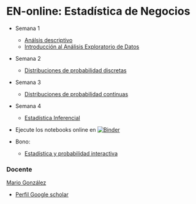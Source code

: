 # EN-online: Estadística de Negocios

- Semana 1
  - [Análsis descriptivo](https://nbviewer.org/github/marsgr6/EN-online/blob/main/descriptive_statistics.ipynb)
  - [Introducción al Análisis Exploratorio de Datos](https://nbviewer.org/github/marsgr6/EN-online/blob/main/exploratory_data_analysis.ipynb)

- Semana 2
  - [Distribuciones de probabilidad discretas](https://nbviewer.org/github/marsgr6/EN-online/blob/main/discrete_distributions.ipynb)
  
- Semana 3
  - [Distribuciones de probabilidad continuas](https://nbviewer.org/github/marsgr6/EN-online/blob/main/continuous_distributions.ipynb)
  
- Semana 4
  - [Estadística Inferencial](https://nbviewer.org/github/marsgr6/EN-online/blob/main/statistical_inference.ipynb)
  
- Ejecute los notebooks online en [![Binder](https://mybinder.org/badge_logo.svg)](https://mybinder.org/v2/gh/marsgr6/EN-online/HEAD)

- Bono: 
  - [Estadística y probabilidad interactiva](http://en-interactive.herokuapp.com)
  
### Docente

[Mario González](http://investigacion.udla.edu.ec/udla_teams/mario-gonzalez/)

- [Perfil Google scholar](https://scholar.google.co.uk/citations?user=cmuZCwsAAAAJ&hl=en)